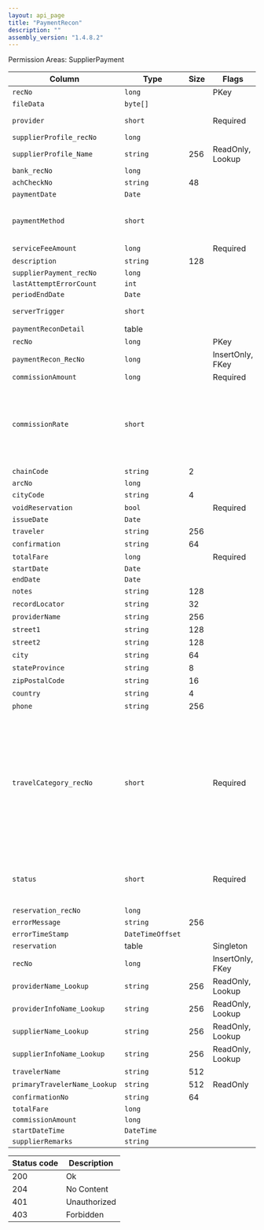 ```yaml
---
layout: api_page
title: "PaymentRecon"
description: ""
assembly_version: "1.4.8.2"
---
```




Permission Areas: SupplierPayment

| Column | Type | Size | Flags | Table | Description |
| ------ | ---- | ---- | ----- | ----- | ----------- |
| `recNo` | `long` |  | PKey | `paymentRecon` | 
| `fileData` | `byte[]` |  |  | `paymentRecon` | 
| `provider` | `short` |  | Required | `paymentRecon` | Onyx = 1, Paymode = 2
| `supplierProfile_recNo` | `long` |  |  | `paymentRecon` | 
| `supplierProfile_Name` | `string` | 256 | ReadOnly, Lookup | `paymentRecon` | 
| `bank_recNo` | `long` |  |  | `paymentRecon` | 
| `achCheckNo` | `string` | 48 |  | `paymentRecon` | 
| `paymentDate` | `Date` |  |  | `paymentRecon` | 
| `paymentMethod` | `short` |  |  | `paymentRecon` | Cash = 1, Check = 2, EFT = 3, CreditCard = 4, Other = 99
| `serviceFeeAmount` | `long` |  | Required | `paymentRecon` | 
| `description` | `string` | 128 |  | `paymentRecon` | 
| `supplierPayment_recNo` | `long` |  |  | `paymentRecon` | 
| `lastAttemptErrorCount` | `int` |  |  | `paymentRecon` | 
| `periodEndDate` | `Date` |  |  | `paymentRecon` | 
| `serverTrigger` | `short` |  |  | `paymentRecon` | AutoRecon = 1, Finalize = 2
| `paymentReconDetail ` | table |  |  | `paymentRecon` | 
| `recNo` | `long` |  | PKey | `paymentReconDetail` | 
| `paymentRecon_RecNo` | `long` |  | InsertOnly, FKey | `paymentReconDetail` | 
| `commissionAmount` | `long` |  | Required | `paymentReconDetail` | 
| `commissionRate` | `short` |  |  | `paymentReconDetail` | Percentage values have an implied 2 digits after the decimal point. A value of 25% is represented as 2500
| `chainCode` | `string` | 2 |  | `paymentReconDetail` | 
| `arcNo` | `long` |  |  | `paymentReconDetail` | 
| `cityCode` | `string` | 4 |  | `paymentReconDetail` | 
| `voidReservation` | `bool` |  | Required | `paymentReconDetail` | 
| `issueDate` | `Date` |  |  | `paymentReconDetail` | 
| `traveler` | `string` | 256 |  | `paymentReconDetail` | 
| `confirmation` | `string` | 64 |  | `paymentReconDetail` | 
| `totalFare` | `long` |  | Required | `paymentReconDetail` | 
| `startDate` | `Date` |  |  | `paymentReconDetail` | 
| `endDate` | `Date` |  |  | `paymentReconDetail` | 
| `notes` | `string` | 128 |  | `paymentReconDetail` | 
| `recordLocator` | `string` | 32 |  | `paymentReconDetail` | 
| `providerName` | `string` | 256 |  | `paymentReconDetail` | 
| `street1` | `string` | 128 |  | `paymentReconDetail` | 
| `street2` | `string` | 128 |  | `paymentReconDetail` | 
| `city` | `string` | 64 |  | `paymentReconDetail` | 
| `stateProvince` | `string` | 8 |  | `paymentReconDetail` | 
| `zipPostalCode` | `string` | 16 |  | `paymentReconDetail` | 
| `country` | `string` | 4 |  | `paymentReconDetail` | 
| `phone` | `string` | 256 |  | `paymentReconDetail` | 
| `travelCategory_recNo` | `short` |  | Required | `paymentReconDetail` | Air = 1, Hotel = 2, Car = 3, Cruise = 4, Tour = 5, Rail = 6, Transfer = 7, Insurance = 8, ServiceFee = 9, Excursion = 10, ClientVoucher = 11, GiftCertificate = 12, SupplierVoucher = 13, Misc = 99
| `status` | `short` |  | Required | `paymentReconDetail` | Unreconciled = 0, Reconciled = 1, MultiMatches = 2, Duplicate = 3
| `reservation_recNo` | `long` |  |  | `paymentReconDetail` | 
| `errorMessage` | `string` | 256 |  | `paymentReconDetail` | 
| `errorTimeStamp` | `DateTimeOffset` |  |  | `paymentReconDetail` | 
| `reservation ` | table |  | Singleton | `paymentReconDetail` | 
| `recNo` | `long` |  | InsertOnly, FKey | `reservation` | 
| `providerName_Lookup` | `string` | 256 | ReadOnly, Lookup | `reservation` | 
| `providerInfoName_Lookup` | `string` | 256 | ReadOnly, Lookup | `reservation` | 
| `supplierName_Lookup` | `string` | 256 | ReadOnly, Lookup | `reservation` | 
| `supplierInfoName_Lookup` | `string` | 256 | ReadOnly, Lookup | `reservation` | 
| `travelerName` | `string` | 512 |  | `reservation` | 
| `primaryTravelerName_Lookup` | `string` | 512 | ReadOnly | `reservation` | 
| `confirmationNo` | `string` | 64 |  | `reservation` | 
| `totalFare` | `long` |  |  | `reservation` | 
| `commissionAmount` | `long` |  |  | `reservation` | 
| `startDateTime` | `DateTime` |  |  | `reservation` | 
| `supplierRemarks` | `string` |  |  | `reservation` | 

| Status code | Description |
| ----------- | ----------- |
| 200 | Ok |
| 204 | No Content |
| 401 | Unauthorized |
| 403 | Forbidden |


